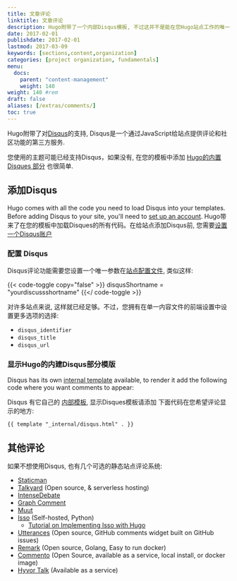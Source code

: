 ```yaml
---
title: 文章评论
linktitle: 文章评论
description: Hugo附带了一个内部Disqus模板, 不过这并不是能在您Hugo站点工作的唯一评论系统.
date: 2017-02-01
publishdate: 2017-02-01
lastmod: 2017-03-09
keywords: [sections,content,organization]
categories: [project organization, fundamentals]
menu:
  docs:
    parent: "content-management"
    weight: 140
weight: 140	#rem
draft: false
aliases: [/extras/comments/]
toc: true
---
```


Hugo附带了对[Disqus](https://disqus.com/)的支持, Disqus是一个通过JavaScript给站点提供评论和社区功能的第三方服务.

您使用的主题可能已经支持Disqus，如果没有, 在您的模板中添加 [Hugo的内置Disques 部分][disquspartial] 也很简单.

## 添加Disqus

Hugo comes with all the code you need to load Disqus into your templates. Before adding Disqus to your site, you'll need to [set up an account][disqussetup].
Hugo带来了在您的模板中加载Disques的所有代码。在给站点添加Disqus前, 您需要[设置一个Disqus账户][disqussetup]

### 配置 Disqus

Disqus评论功能需要您设置一个唯一参数在[站点配置文件][configuration], 类似这样:

{{< code-toggle copy="false" >}}
disqusShortname = "yourdiscussshortname"
{{</ code-toggle >}}

对许多站点来说, 这样就已经足够。不过，您拥有在单一内容文件的前端设置中设置更多选项的选择:

* `disqus_identifier`
* `disqus_title`
* `disqus_url`

### 显示Hugo的内建Disqus部分模版

Disqus has its own [internal template](https://gohugo.io/templates/internal/#disqus) available, to render it add the following code where you want comments to appear:

Disqus 有它自己的 [内部模板](https://gohugo.io/templates/internal/#disqus), 显示Disques模板请添加 下面代码在您希望评论显示的地方:

```
{{ template "_internal/disqus.html" . }}
```

## 其他评论

如果不想使用Disqus, 也有几个可选的静态站点评论系统:

* [Staticman](https://staticman.net/)
* [Talkyard](https://www.talkyard.io/blog-comments) (Open source, & serverless hosting)
* [IntenseDebate](https://intensedebate.com/)
* [Graph Comment][]
* [Muut](https://muut.com/)
* [Isso](https://posativ.org/isso/) (Self-hosted, Python)
    * [Tutorial on Implementing Isso with Hugo][issotutorial]
* [Utterances](https://utteranc.es/) (Open source, GitHub comments widget built on GitHub issues)
* [Remark](https://github.com/umputun/remark) (Open source, Golang, Easy to run docker)
* [Commento](https://commento.io/) (Open Source, available as a service, local install, or docker image)
* [Hyvor Talk](https://talk.hyvor.com/) (Available as a service)


[configuration]: /getting-started/configuration/
[disquspartial]: /templates/partials/#disqus
[disqussetup]: https://disqus.com/profile/signup/
[forum]: https://discourse.gohugo.io
[front matter]: /content-management/front-matter/
[Graph Comment]: https://graphcomment.com/
[kaijuissue]: https://github.com/spf13/kaiju/issues/new
[issotutorial]: https://stiobhart.net/2017-02-24-isso-comments/
[partials]: /templates/partials/
[MongoDB]: https://www.mongodb.com/
[tweet]: https://twitter.com/spf13
